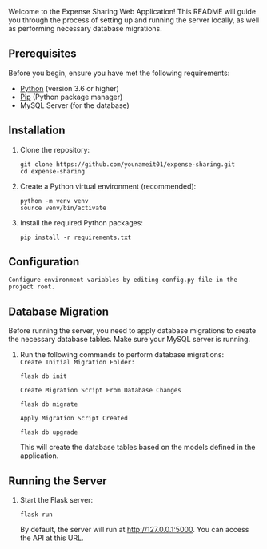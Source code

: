 Welcome to the Expense Sharing Web Application! This README will guide you through the process of setting up and running the server locally, as well as performing necessary database migrations.

## Prerequisites

Before you begin, ensure you have met the following requirements:

- [Python](https://www.python.org/downloads/) (version 3.6 or higher)
- [Pip](https://pip.pypa.io/en/stable/installation/) (Python package manager)
- MySQL Server (for the database)

## Installation

1. Clone the repository:

   ```
   git clone https://github.com/younameit01/expense-sharing.git
   cd expense-sharing
2. Create a Python virtual environment (recommended):
    ``````
    python -m venv venv
    source venv/bin/activate

3. Install the required Python packages:
    ```
    pip install -r requirements.txt

## Configuration

```
Configure environment variables by editing config.py file in the project root.
```

## Database Migration
Before running the server, you need to apply database migrations to create the necessary database tables. Make sure your MySQL server is running.

1. Run the following commands to perform database migrations: \
    `Create Initial Migration Folder:` 
    ```
    flask db init
    ```
    `Create Migration Script From Database Changes`
    ```
    flask db migrate
    ```
    `Apply Migration Script Created`
    ```
    flask db upgrade
    ```
    This will create the database tables based on the models defined in the application.

## Running the Server
1. Start the Flask server:
    ```
    flask run
    ```
    By default, the server will run at http://127.0.0.1:5000. You can access the API at this URL.


